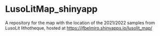 # LusoLitMap_shinyapp
A repository for the map with the location of the 2021/2022 samples from LusoLit lithotheque, hosted at https://jfbelmiro.shinyapps.io/lusolit_map/
